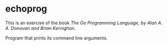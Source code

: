 # echoprog

This is an exercise of the book _The Go Programming Language,
by Alan A. A. Donovan and Brian Kernighan_.

Program that prints its command line arguments.
